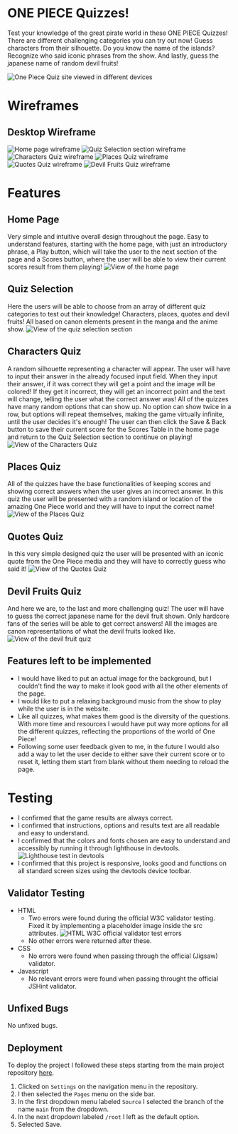 # ONE PIECE Quizzes!

Test your knowledge of the great pirate world in  these ONE PIECE Quizzes! There are different challenging categories you can try out now! Guess characters from their silhouette. Do you know the name of the islands? Recognize who said iconic phrases from the show. And lastly, guess the japanese name of random devil fruits!

![One Piece Quiz site viewed in different devices](https://i.ibb.co/Mp5Wb7r/Immagine-2024-06-25-101056.png)

# Wireframes
## Desktop Wireframe
![Home page wireframe](https://i.ibb.co/HYXh8CT/wireframehomepage.png)
![Quiz Selection section wireframe](https://i.ibb.co/BspP98Y/wireframequizselectionpage.png)
![Characters Quiz wireframe](https://i.ibb.co/n7NVJBz/wireframecharactersquiz.png)
![Places Quiz wireframe](https://i.ibb.co/WH93S8X/wireframeplacesquiz.png)
![Quotes Quiz wireframe](https://i.ibb.co/L6xvb2T/wireframequotesquiz.png)
![Devil Fruits Quiz wireframe](https://i.ibb.co/SwmWRSj/wireframedevilfruitquiz.png)

# Features
## Home Page
Very simple and intuitive overall design throughout the page. Easy to understand features, starting with the home page, with just an introductory phrase, a Play button, which will take the user to the next section of the page and a Scores button, where the user will be able to view their current scores result from them playing!
![View of the home page](https://i.ibb.co/GHtDGnB/homepage.png)

## Quiz Selection
Here the users will be able to choose from an array of different quiz categories to test out their knowledge! Characters, places, quotes and devil fruits! All based on canon elements present in the manga and the anime show.
![View of the quiz selection section](https://i.ibb.co/b1dT4WD/quizselection.png)

## Characters Quiz
A random silhouette representing a character will appear. The user will have to input their answer in the already focused input field. When they input their answer, if it was correct they will get a point and the image will be colored! If they get it incorrect, they will get an incorrect point and the text will change, telling the user what the correct answer was! All of the quizzes have many random options that can show up. No option can show twice in a row, but options will repeat themselves, making the game virtually infinite, until the user decides it's enough! The user can then click the Save & Back button to save their current score for the Scores Table in the home page and return to the Quiz Selection section to continue on playing!
![View of the Characters Quiz](https://i.ibb.co/74XKTT0/charactersquiz.png)

## Places Quiz
All of the quizzes have the base functionalities of keeping scores and showing correct answers when the user gives an incorrect answer. In this quiz the user will be presented with a random island or location of the amazing One Piece world and they will have to input the correct name!
![View of the Places Quiz](https://i.ibb.co/28ygWvG/placesquiz.png)

## Quotes Quiz
In this very simple designed quiz the user will be presented with an iconic quote from the One Piece media and they will have to correctly guess who said it!
![View of the Quotes Quiz](https://i.ibb.co/K6KCzvn/quotesquiz.png)

## Devil Fruits Quiz
And here we are, to the last and more challenging quiz! The user will have to guess the correct japanese name for the devil fruit shown. Only hardcore fans of the series will be able to get correct answers! All the images are canon representations of what the devil fruits looked like.
![View of the devil fruit quiz](https://i.ibb.co/6WtxQBv/devilfruitsquiz.png)

## Features left to be implemented
-	I would have liked to put an actual image for the background, but I couldn't find the way to make it look good with all the other elements of the page.
-	I would like to put a relaxing background music from the show to play while the user is in the website.
-	Like all quizzes, what makes them good is the diversity of the questions. With more time and resources I would have put way more options for all the different quizzes, reflecting the proportions of the world of One Piece!
-	Following some user feedback given to me, in the future I would also add a way to let the user decide to either save their current score or to reset it, letting them start from blank without them needing to reload the page.

# Testing
- I confirmed that the game results are always correct.
- I confirmed that instructions, options and results text are all readable and easy to understand.
- I confirmed that the colors and fonts chosen are easy to understand and accessibly by running it through lighthouse in devtools.
![Lighthouse test in devtools](https://i.ibb.co/Bc3RT6R/lighthousetest.png)
-	I confirmed that this project is responsive, looks good and functions on all standard screen sizes using the devtools device toolbar.

## Validator Testing
- HTML
	- Two errors were found during the official W3C validator testing. Fixed it by implementing a placeholder image inside the src attributes.
![HTML W3C official validator test errors](https://i.ibb.co/sy4DXQb/htmltestingerrors.png)
	- No other errors were returned after these.
- CSS
	- No errors were found when passing through the official (Jigsaw) validator.
- Javascript
	- No relevant errors were found when passing throught the official JSHint validator.

## Unfixed Bugs
No unfixed bugs.

## Deployment
To deploy the project I followed these steps starting from the main project repository [here](https://github.com/BiagiarelliAdriano/One-Piece-Quiz).

 1. Clicked on `Settings` on the navigation menu in the repository.
 2. I then selected the `Pages` menu on the side bar.
 3. In the first dropdown menu labeled `Source` I selected the branch of the name `main` from the dropdown.
 4. In the next dropdown labeled `/root` I left as the default option.
 5. Selected Save.
